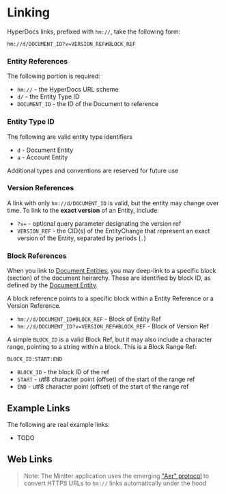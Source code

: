 # Linking


HyperDocs links, prefixed with `hm://`, take the following form:

```
hm://d/DOCUMENT_ID?v=VERSION_REF#BLOCK_REF
```

### Entity References

The following portion is required:

- `hm://` - the HyperDocs URL scheme
- `d/` - the Entity Type ID
- `DOCUMENT_ID` - the ID of the Document to reference

### Entity Type ID

The following are valid entity type identifiers

- `d` - Document Entity
- `a` - Account Entity

Additional types and conventions are reserved for future use

### Version References

A link with only `hm://d/DOCUMENT_ID` is valid, but the entity may change over time. To link to the **exact version** of an Entity, include:

- `?v=` - optional query parameter designating the version ref
- `VERSION_REF` - the CID(s) of the EntityChange that represent an exact version of the Entity, separated by periods (`.`)

### Block References

When you link to [Document Entities](./document-entity), you may deep-link to a specific block (section) of the document heirarchy. These are identified by block ID, as defined by the [Document Entity](./document-entity).

A block reference points to a specific block within a Entity Reference or a Version Reference.

- `hm://d/DOCUMENT_ID#BLOCK_REF` - Block of Entity Ref
- `hm://d/DOCUMENT_ID?v=VERSION_REF#BLOCK_REF` - Block of Version Ref

A simple `BLOCK_ID` is a valid Block Ref, but it may also include a character range, pointing to a string within a block. This is a Block Range Ref:

```
BLOCK_ID:START:END
```

- `BLOCK_ID` - the block ID of the ref
- `START` - utf8 character point (offset) of the start of the range ref
- `END` - utf8 character point (offset) of the start of the range ref

## Example Links

The following are real example links:

- TODO


## Web Links

> Note: The Mintter application uses the emerging ["Aer" protocol](./hyperdocs-aer) to convert HTTPS URLs to `hm://` links automatically under the hood